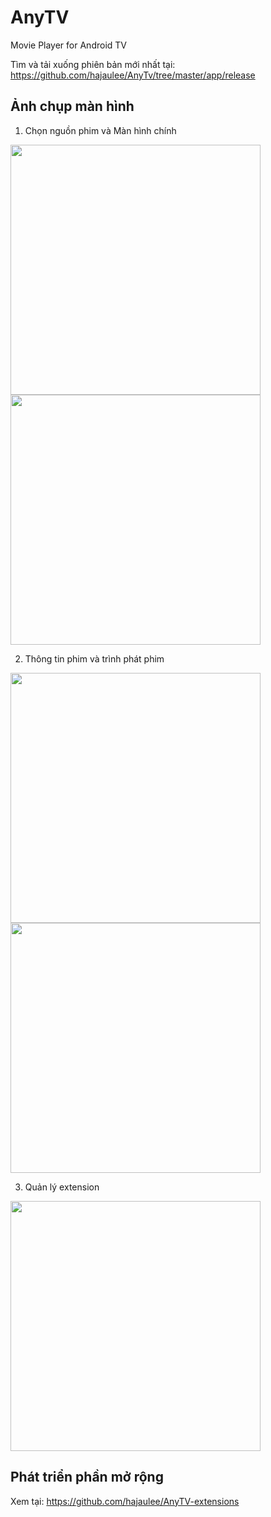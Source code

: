 # AnyTV
Movie Player for Android TV

Tìm và tải xuống phiên bản mới nhất tại: https://github.com/hajaulee/AnyTv/tree/master/app/release

## Ảnh chụp màn hình 

1. Chọn nguồn phim và Màn hình chính
<p>
<img src="https://user-images.githubusercontent.com/26093363/190843291-2d6f78f3-ed0a-445b-8f12-c9a3d8b033f6.png"  width="400"/>
<img src="https://user-images.githubusercontent.com/26093363/190843299-85ec2231-e51f-416f-b51d-2ada40be3a48.png"  width="400"/>
</p>

2. Thông tin phim và trình phát phim
<p>
<img src="https://user-images.githubusercontent.com/26093363/190843306-4a62d126-64cd-4ddb-9178-3b4eb7f0aa1b.png"  width="400"/>
<img src="https://user-images.githubusercontent.com/26093363/190843314-45b15ba2-518a-4d3e-9447-7dde99d38db4.png"  width="400"/>
</p>

3. Quản lý extension
<p>
<img src="https://user-images.githubusercontent.com/26093363/190915391-725e5460-5299-4d99-81d0-1f908c4ec48a.png"  width="400"/>
</p>


## Phát triển phần mở rộng

Xem tại: https://github.com/hajaulee/AnyTV-extensions
